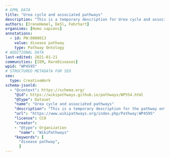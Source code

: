 ```yaml
---
# GPML DATA
title: "Urea cycle and associated pathways"
description: "This is a temporary description for Urea cycle and associated pathways"
authors: [IreneHemel, DeSl, Fehrhart]
organisms: [Homo sapiens]
annotations:
  - id: PW:0000013
    value: disease pathway
    type: Pathway Ontology
# ADDITIONAL DATA
last-edited: 2021-01-21
communities: [IEM, RareDiseases]
wpid: "WP4595"
# STRUCTURED METADATA FOR SEO
seo:
  type: CreativeWork
schema-jsonld:
  - "@context": https://schema.org/
    "@id": https://wikipathways.github.io/pathways/WP554.html
    "@type": Dataset
    "name": "Urea cycle and associated pathways"
    "description": "This is a temporary description for the pathway entitled: Urea cycle and associated pathways"
    "url": "https://www.wikipathways.org/index.php/Pathway:WP4595"
    "license": CC0
    "creator":
    - "@type": Organization
      "name": "WikiPathways"
    "keywords": [
      "disease pathway",
      ]
---
```

